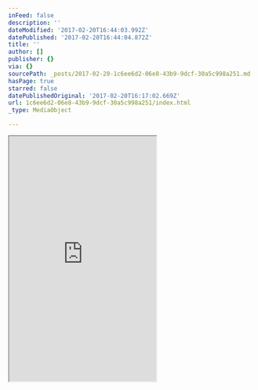 ```yaml
---
inFeed: false
description: ''
dateModified: '2017-02-20T16:44:03.992Z'
datePublished: '2017-02-20T16:44:04.872Z'
title: ''
author: []
publisher: {}
via: {}
sourcePath: _posts/2017-02-20-1c6ee6d2-06e8-43b9-9dcf-30a5c998a251.md
hasPage: true
starred: false
datePublishedOriginal: '2017-02-20T16:17:02.669Z'
url: 1c6ee6d2-06e8-43b9-9dcf-30a5c998a251/index.html
_type: MediaObject

---
```

<iframe src="https://the-grid.github.io/ed-userhtml/?g=eJwlztEKgjAUANBfCT9gNx-KCDUqWhZChqHim213c9Hc2iyjr4_oBw4nUsK1GifesTjohsH6JQA3zBNpjLwjYUaDME574IAQ0vXBnrOClSmtTr3dotsonNeNoM4fw92tLYu9uDSLad7JAt80rT757DHCS-H4Y1aor8g58nhwTwySzLRc9ZIQEsG_knwB130zWg" height="500" style=""></iframe>